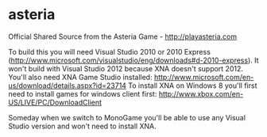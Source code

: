asteria
=======

Official Shared Source from the Asteria Game - http://playasteria.com

To build this you will need Visual Studio 2010 or 2010 Express (http://www.microsoft.com/visualstudio/eng/downloads#d-2010-express). It won't build with Visual Studio 2012 because XNA doesn't support 2012.
You'll also need XNA Game Studio installed: http://www.microsoft.com/en-us/download/details.aspx?id=23714
To install XNA on Windows 8 you'll first need to install games for windows client first: http://www.xbox.com/en-US/LIVE/PC/DownloadClient

Someday when we switch to MonoGame you'll be able to use any Visual Studio version and won't need to install XNA.

